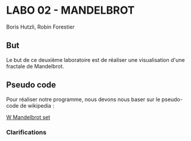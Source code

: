# LABO 02 - MANDELBROT 

Boris Hutzli, Robin Forestier

## But

Le but de ce deuxième laboratoire est de réaliser une visualisation d'une fractale de Mandelbrot.

## Pseudo code

Pour réaliser notre programme, nous devons nous baser sur le pseudo-code de wikipedia :

[W Mandelbrot set](https://en.wikipedia.org/wiki/Mandelbrot_set#Computer_drawings)

### Clarifications



  